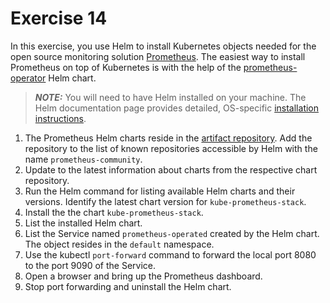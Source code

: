 # Exercise 14

In this exercise, you use Helm to install Kubernetes objects needed for the open source monitoring solution [Prometheus](https://prometheus.io/). The easiest way to install Prometheus on top of Kubernetes is with the help of the [prometheus-operator](https://prometheus-operator.dev/) Helm chart.

> **_NOTE:_** You will need to have Helm installed on your machine. The Helm documentation page provides detailed, OS-specific [installation instructions](https://helm.sh/docs/intro/install/).

1. The Prometheus Helm charts reside in the [artifact repository](https://prometheus-community.github.io/helm-charts). Add the repository to the list of known repositories accessible by Helm with the name `prometheus-community`.
2. Update to the latest information about charts from the respective chart repository.
3. Run the Helm command for listing available Helm charts and their versions. Identify the latest chart version for `kube-prometheus-stack`.
4. Install the the chart `kube-prometheus-stack`.
5. List the installed Helm chart.
6. List the Service named `prometheus-operated` created by the Helm chart. The object resides in the `default` namespace.
7. Use the kubectl `port-forward` command to forward the local port 8080 to the port 9090 of the Service.
8. Open a browser and bring up the Prometheus dashboard.
9. Stop port forwarding and uninstall the Helm chart.
